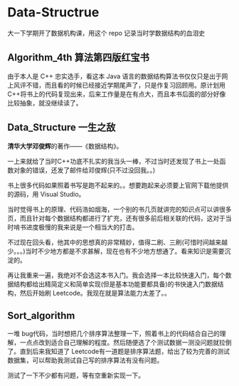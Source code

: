# Data-Structrue

大一下学期开了数据机构课，用这个 repo 记录当时学数据结构的血泪史



## Algorithm_4th 算法第四版红宝书

由于本人是 C++ 忠实选手，看这本 Java 语言的数据结构算法书仅仅只是出于网上风评不错，而且看的时候已经接近学期尾声了，只是作复习回顾用。原计划用C++将书上的代码复现出来，后来工作量是在有点大，而且本书后面的部分好像比较抽象，就没继续读了。




## Data_Structure 一生之敌

**清华大学邓俊辉**的著作——《数据结构》。

一上来就给了当时C++功底不扎实的我当头一棒，不过当时还发现了书上一处函数对象的错误，还发了邮件给邓俊辉(只不过没回我。。)

书上很多代码如果照着书写是跑不起来的。。想要跑起来必须要上官网下载他提供的源码，用 Visual Studio。


当时觉得书上的原理、代码浩如烟海，一个别的书几页就讲完的知识点可以讲很多页，而且针对每个数据结构都进行了扩充，还有很多前后相关联的代码，这对于当时啃书进度极慢的我来说是一个相当大的打击。


不过现在回头看，他其中的思想真的非常精妙，值得二刷、三刷(可惜时间越来越少。。。)当时不少地方都是不求甚解，现在也有不少地方想通了。看来知识是需要沉淀的。

再让我重来一遍，我绝对不会选这本书入门。我会选择一本比较快速入门，每个数据结构都给出精简定义和简单实现(但是基本功能要都具备)的书快速入门数据结构，然后开始刷 Leetcode。我现在就是算法能力太差了。。



## Sort_algorithm

一堆 bug代码，当时想把几个排序算法整理一下，照着书上的代码结合自己的理解，一点点改到适合自己理解的程度。然后随便选了个测试数据一测没问题就拉倒了。直到后来我知道了 Leetcode有一道题是排序算法题，给出了较为完善的测试数据集，可以帮助我测试自己写的排序算法有没有问题。


测试了一下不少都有问题，等有空重新实现一下。
